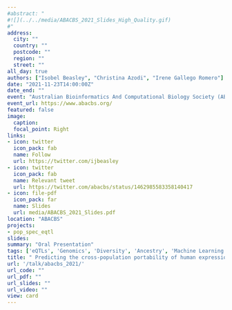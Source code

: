 ```yaml
---
#abstract: "
#![](../../media/ABACBS_2021_Slides_High_Quality.gif)
#"
address:
  city: ""
  country: ""
  postcode: ""
  region: ""
  street: ""
all_day: true
authors: ["Isobel Beasley", "Christina Azodi", "Irene Gallego Romero"]
date: "2021-11-23T14:00:00Z"
date_end: ""
event: "Australian Bioinformatics And Computational Biology Society (ABACBS) Conference"
event_url: https://www.abacbs.org/
featured: false
image: 
  caption: 
  focal_point: Right
links:
- icon: twitter
  icon_pack: fab
  name: Follow
  url: https://twitter.com/ijbeasley
- icon: twitter
  icon_pack: fab
  name: Relevant tweet
  url: https://twitter.com/abacbs/status/1462985583358140417
- icon: file-pdf
  icon_pack: far
  name: Slides
  url: media/ABACBS_2021_Slides.pdf
location: "ABACBS"
projects: 
- pop_spec_eqtl
slides: 
summary: "Oral Presentation"
tags: ['eQTLs', 'Genomics', 'Diversity', 'Ancestry', 'Machine Learning']
title: " Predicting the cross-population portability of human expression quantitative trait loci (eQTLs)"
url: '/talk/abacbs_2021/'
url_code: ""
url_pdf: ""
url_slides: ""
url_video: ""
view: card
---
```

